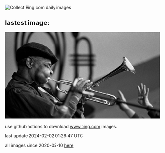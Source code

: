 ![Collect Bing.com daily images](https://github.com/counter2015/bing-daily-images/workflows/Collect%20Bing.com%20daily%20images/badge.svg)
## lastest image:
![](images/DizzyGillespie.jpg)

use github actions to download www.bing.com images.

last update:2024-02-02 01:26:47 UTC

all images since 2020-05-10 [here](https://github.com/counter2015/bing-daily-images/tree/master/images) 
